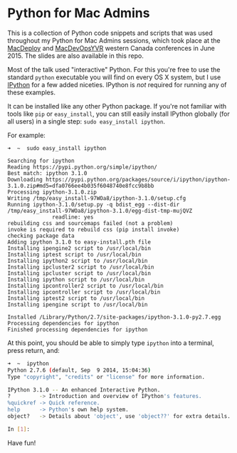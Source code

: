 # Python for Mac Admins

This is a collection of Python code snippets and scripts that was used throughout my Python for Mac Admins sessions, which took place at the [MacDeploy](http://macdeployment.ca) and [MacDevOpsYVR](http://www.macdevops.ca) western Canada conferences in June 2015. The slides are also available in this repo.

Most of the talk used "interactive" Python. For this you're free to use the standard `python` executable you will find on every OS X system, but I use [IPython](http://ipython.org) for a few added niceties. IPython is _not_ required for running any of these examples.

It can be installed like any other Python package. If you're not familiar with tools like `pip` or `easy_install`, you can still easily install IPython globally (for all users) in a single step: `sudo easy_install ipython`.

For example:

```
➜  ~  sudo easy_install ipython

Searching for ipython
Reading https://pypi.python.org/simple/ipython/
Best match: ipython 3.1.0
Downloading https://pypi.python.org/packages/source/i/ipython/ipython-3.1.0.zip#md5=dfa0766ee4b035f6048740e8fcc9b8bb
Processing ipython-3.1.0.zip
Writing /tmp/easy_install-97WOa8/ipython-3.1.0/setup.cfg
Running ipython-3.1.0/setup.py -q bdist_egg --dist-dir /tmp/easy_install-97WOa8/ipython-3.1.0/egg-dist-tmp-mujQVZ
              readline: yes
rebuilding css and sourcemaps failed (not a problem)
invoke is required to rebuild css (pip install invoke)
checking package data
Adding ipython 3.1.0 to easy-install.pth file
Installing ipengine2 script to /usr/local/bin
Installing iptest script to /usr/local/bin
Installing ipython2 script to /usr/local/bin
Installing ipcluster2 script to /usr/local/bin
Installing ipcluster script to /usr/local/bin
Installing ipython script to /usr/local/bin
Installing ipcontroller2 script to /usr/local/bin
Installing ipcontroller script to /usr/local/bin
Installing iptest2 script to /usr/local/bin
Installing ipengine script to /usr/local/bin

Installed /Library/Python/2.7/site-packages/ipython-3.1.0-py2.7.egg
Processing dependencies for ipython
Finished processing dependencies for ipython
```

At this point, you should be able to simply type `ipython` into a terminal, press return, and:

```bash
➜  ~  ipython
Python 2.7.6 (default, Sep  9 2014, 15:04:36)
Type "copyright", "credits" or "license" for more information.

IPython 3.1.0 -- An enhanced Interactive Python.
?         -> Introduction and overview of IPython's features.
%quickref -> Quick reference.
help      -> Python's own help system.
object?   -> Details about 'object', use 'object??' for extra details.

In [1]:
```

Have fun!
